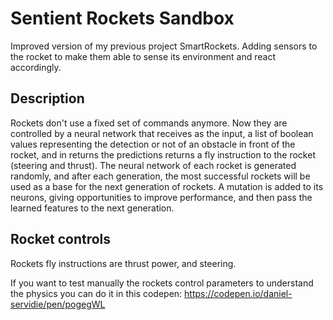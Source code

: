 # Sentient Rockets Sandbox

Improved version of my previous project SmartRockets. Adding sensors to the rocket to make them able to sense its environment and react accordingly.

## Description

Rockets don't use a fixed set of commands anymore. Now they are controlled by a neural network that receives as the input, a list of boolean values representing the detection or not of an obstacle in front of the rocket, and in returns the predictions returns a fly instruction to the rocket (steering and thrust). The neural network of each rocket is generated randomly, and after each generation, the most successful rockets will be used as a base for the next generation of rockets. A mutation is added to its neurons, giving opportunities to improve performance, and then pass the learned features to the next generation.

## Rocket controls

Rockets fly instructions are thrust power, and steering.

If you want to test manually the rockets control parameters to understand the physics you can do it in this codepen:
https://codepen.io/daniel-servidie/pen/pogegWL
